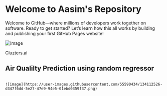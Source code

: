 # Welcome to Aasim's Repository

Welcome to GitHub—where millions of developers work together on software. Ready to get started? Let’s learn how this all works by building and publishing your first GitHub Pages website!

![image](https://user-images.githubusercontent.com/55590434/134112345-a4a25f52-53bf-4513-be2c-fa34cb7f7d00.png)

Cluzters.ai

## Air Qualilty Prediction using random regressor

                                                                          
                                                                          
                                                                          ![image](https://user-images.githubusercontent.com/55590434/134112526-d347f6dd-5e27-47e9-94e5-01ebd0359f37.png)
